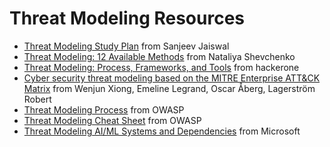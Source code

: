 # **Threat Modeling Resources**

* [Threat Modeling Study Plan](https://github.com/jassics/security-study-plan/blob/main/threat-modeling-study-plan.md) from Sanjeev Jaiswal
* [Threat Modeling: 12 Available Methods](https://insights.sei.cmu.edu/blog/threat-modeling-12-available-methods/) from Nataliya Shevchenko
* [Threat Modeling: Process, Frameworks, and Tools](https://www.hackerone.com/knowledge-center/threat-modeling-process-frameworks-and-tools) from hackerone
* [Cyber security threat modeling based on the MITRE Enterprise ATT&CK Matrix](https://www.researchgate.net/publication/352522645_Cyber_security_threat_modeling_based_on_the_MITRE_Enterprise_ATTCK_Matrix) from Wenjun Xiong, Emeline Legrand, Oscar Åberg, Lagerström Robert
* [Threat Modeling Process](https://owasp.org/www-community/Threat_Modeling_Process) from OWASP
* [Threat Modeling Cheat Sheet](https://cheatsheetseries.owasp.org/cheatsheets/Threat_Modeling_Cheat_Sheet.html) from OWASP
* [Threat Modeling AI/ML Systems and Dependencies](https://learn.microsoft.com/en-us/security/engineering/threat-modeling-aiml) from Microsoft
